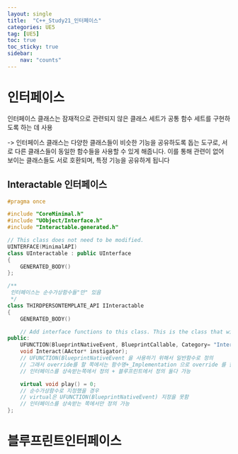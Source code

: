 ```yaml
---
layout: single
title:  "C++_Study21_인터페이스"
categories: UE5
tag: [UE5]
toc: true
toc_sticky: true
sidebar:
    nav: "counts"
---
```


# 인터페이스
인터페이스 클래스는 잠재적으로 관련되지 않은 클래스 세트가 공통 함수 세트를 구현하도록 하는 데 사용

-> 인터페이스 클래스는 다양한 클래스들이 비슷한 기능을 공유하도록 돕는 도구로, 
서로 다른 클래스들이 동일한 함수들을 사용할 수 있게 해줍니다. 
이를 통해 관련이 없어 보이는 클래스들도 서로 호환되며, 특정 기능을 공유하게 됩니다

## Interactable 인터페이스

```cpp
#pragma once

#include "CoreMinimal.h"
#include "UObject/Interface.h"
#include "Interactable.generated.h"

// This class does not need to be modified.
UINTERFACE(MinimalAPI)
class UInteractable : public UInterface
{
	GENERATED_BODY()
};

/**
 인터페이스는 순수가상함수들"만" 있음
 */
class THIRDPERSONTEMPLATE_API IInteractable
{
	GENERATED_BODY()

	// Add interface functions to this class. This is the class that will be inherited to implement this interface.
public:
	UFUNCTION(BlueprintNativeEvent, BlueprintCallable, Category= "Interactable")
	void Interact(AActor* instigator);
	// UFUNCTION(BlueprintNativeEvent 을 사용하기 위해서 일반함수로 정의
	// 그래서 override를 할 쪽에서는 함수명+_Implementation 으로 override 를 함 
	// 인터페이스를 상속받는쪽에서 정의 + 블루프린트에서 정의 둘다 가능 

	virtual void play() = 0;
	// 순수가상함수로 지정했을 경우
	// virtual은 UFUNCTION(BlueprintNativeEvent) 지정을 못함
	// 인터페이스를 상속받는 쪽에서만 정의 가능 
};

```

# 블루프린트인터페이스


